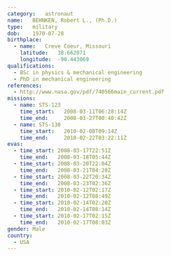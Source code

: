 ```yaml
---
category:	astronaut
name:	BEHNKEN, Robert L., (Ph.D.) 
type:	military
dob:	1970-07-28
birthplace:
  - name:	Creve Coeur, Missouri
    latitude:	38.662071
    longitude:	-90.443069
qualifications:
  - BSc in physics & mechanical engineering
  - PhD in mechanical engineering
references:
  - http://www.nasa.gov/pdf/740566main_current.pdf
missions:
  - name: STS-123
    time_start:   2008-03-11T06:28:14Z
    time_end:     2008-03-27T00:40:42Z
  - name: STS-130
    time_start:   2010-02-08T09:14Z
    time_end:     2010-02-22T03:22:11Z
evas:
  - time_start: 2008-03-17T22:51Z
    time_end:   2008-03-18T05:44Z
  - time_start: 2008-03-20T22:04Z
    time_end:   2008-03-21T04:28Z
  - time_start: 2008-03-22T20:34Z
    time_end:   2008-03-23T02:36Z
  - time_start: 2010-02-12T02:17Z
    time_end:   2010-02-12T08:49Z
  - time_start: 2010-02-14T02:20Z
    time_end:   2010-02-14T08:14Z
  - time_start: 2010-02-17T02:15Z
    time_end:   2010-02-17T08:03Z
gender:	Male
country:
  - USA
---
```

